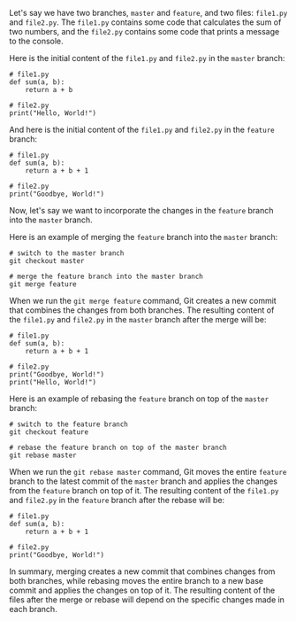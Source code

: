 Let's say we have two branches,  `master`  and  `feature`, and two files:  `file1.py`  and  `file2.py`. The  `file1.py`  contains some code that calculates the sum of two numbers, and the  `file2.py`  contains some code that prints a message to the console.

Here is the initial content of the  `file1.py`  and  `file2.py`  in the  `master`  branch:


```
# file1.py
def sum(a, b):
    return a + b

# file2.py
print("Hello, World!")

```

And here is the initial content of the  `file1.py`  and  `file2.py`  in the  `feature`  branch:


```
# file1.py
def sum(a, b):
    return a + b + 1

# file2.py
print("Goodbye, World!")

```

Now, let's say we want to incorporate the changes in the  `feature`  branch into the  `master`  branch.

Here is an example of merging the  `feature`  branch into the  `master`  branch:


```
# switch to the master branch
git checkout master

# merge the feature branch into the master branch
git merge feature

```

When we run the  `git merge feature`  command, Git creates a new commit that combines the changes from both branches. The resulting content of the  `file1.py`  and  `file2.py`  in the  `master`  branch after the merge will be:



```
# file1.py
def sum(a, b):
    return a + b + 1

# file2.py
print("Goodbye, World!")
print("Hello, World!")

```

Here is an example of rebasing the  `feature`  branch on top of the  `master`  branch:


```
# switch to the feature branch
git checkout feature

# rebase the feature branch on top of the master branch
git rebase master

```

When we run the  `git rebase master`  command, Git moves the entire  `feature`  branch to the latest commit of the  `master`  branch and applies the changes from the  `feature`  branch on top of it. The resulting content of the  `file1.py`  and  `file2.py`  in the  `feature`  branch after the rebase will be:

```
# file1.py
def sum(a, b):
    return a + b + 1

# file2.py
print("Goodbye, World!")

```

In summary, merging creates a new commit that combines changes from both branches, while rebasing moves the entire branch to a new base commit and applies the changes on top of it. The resulting content of the files after the merge or rebase will depend on the specific changes made in each branch.